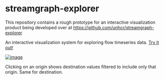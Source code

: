 # streamgraph-explorer
This repository contains a rough prototype for an interactive visualization product being developed over at https://github.com/unhcr/streamgraph-explorer

An interactive visualization system for exploring flow timeseries data. [Try it out!](https://curran.github.io/streamgraph-explore)

[![image](https://user-images.githubusercontent.com/68416/29361811-d61c190a-82a6-11e7-83ce-4da367aa1494.png)](https://curran.github.io/streamgraph-explore)

Clicking on an origin shows destination values filtered to include only that origin. Same for destination.
